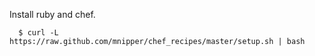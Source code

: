 Install ruby and chef.

```
  $ curl -L https://raw.github.com/mnipper/chef_recipes/master/setup.sh | bash
```
